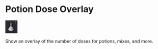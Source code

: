 # Potion Dose Overlay

![Potion Icon](icon.png)

Show an overlay of the number of doses for potions, mixes, and more.